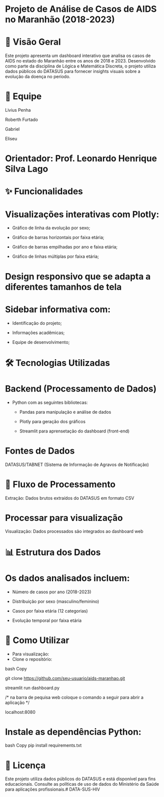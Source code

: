 # Projeto de Análise de Casos de AIDS no Maranhão (2018-2023)
# 📌 Visão Geral
Este projeto apresenta um dashboard interativo que analisa os casos de AIDS no estado do Maranhão entre os anos de 2018 e 2023. Desenvolvido como parte da disciplina de Lógica e Matemática Discreta, o projeto utiliza dados públicos do DATASUS para fornecer insights visuais sobre a evolução da doença no período.

# 👥 Equipe
Livius Penha

Roberth Furtado

Gabriel

Eliseu

# Orientador: Prof. Leonardo Henrique Silva Lago

# ✨ Funcionalidades
# Visualizações interativas com Plotly:

- Gráfico de linha da evolução por sexo;

- Gráfico de barras horizontais por faixa etária;

- Gráfico de barras empilhadas por ano e faixa etária;

- Gráfico de linhas múltiplas por faixa etária;

# Design responsivo que se adapta a diferentes tamanhos de tela

# Sidebar informativa com:

- Identificação do projeto;

- Informações acadêmicas;

- Equipe de desenvolvimento;

# 🛠️ Tecnologias Utilizadas
# Backend (Processamento de Dados)
- Python com as seguintes bibliotecas:

	- Pandas para manipulação e análise de dados

	- Plotly para geração dos gráficos

	- Streamlit para aprensetação do dashboard (front-end)

# Fontes de Dados
DATASUS/TABNET (Sistema de Informação de Agravos de Notificação)

# 🔄 Fluxo de Processamento
Extração: Dados brutos extraídos do DATASUS em formato CSV

# Processar para visualização
Visualização: Dados processados são integrados ao dashboard web

# 📊 Estrutura dos Dados
# Os dados analisados incluem:

- Número de casos por ano (2018-2023)

- Distribuição por sexo (masculino/feminino)

- Casos por faixa etária (12 categorias)

- Evolução temporal por faixa etária

# 🚀 Como Utilizar
- Para visualização:
- Clone o repositório:

bash
Copy 

git clone https://github.com/seu-usuario/aids-maranhao.git 

streamlit run dashboard.py

/* na barra de pequisa web coloque o comando a seguir para abrir a aplicação */

localhost:8080 


# Instale as dependências Python:

bash
Copy
pip install requirements.txt

# 📄 Licença
Este projeto utiliza dados públicos do DATASUS e está disponível para fins educacionais. Consulte as políticas de uso de dados do Ministério da Saúde para aplicações profissionais.# DATA-SUS-HIV

